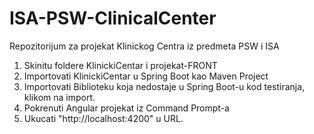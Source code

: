 # ISA-PSW-ClinicalCenter
Repozitorijum za projekat Klinickog Centra iz predmeta PSW i ISA

1. Skinitu foldere KlinickiCentar i projekat-FRONT
2. Importovati KlinickiCentar u Spring Boot kao Maven Project
3. Importovati Biblioteku koja nedostaje u Spring Boot-u kod testiranja, klikom na import.
4. Pokrenuti Angular projekat iz Command Prompt-a
5. Ukucati "http://localhost:4200" u URL.
